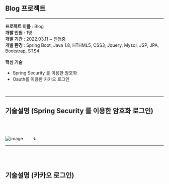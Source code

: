 ## Blog 프로젝트

<hr>

__프로젝트 이름__ : Blog<br>
__개발 인원__ : 1명<br>
__개발 기간__ : 2022.03.11 ~ 진행중<br>
__개발 환경__ : Spring Boot, Java 1.8, HTHML5, CSS3, Jquery, Mysql, JSP, JPA, Bootstrap, STS4<br><br>
__핵심 기술__<br>
<ul>
   <li>Spring Security 를 이용한 암호화</li>
   <li>Oauth를 이용한 카카오 로그인</li> 
</ul>

<br><hr>

## 기술설명 (Spring Security 를 이용한 암호화 로그인)
<br><br>

![image](https://user-images.githubusercontent.com/100080583/159926265-4895e297-142c-462c-b2f7-5e2a3289c9b8.png)
&nbsp;&nbsp;&nbsp;&nbsp;&nbsp;&nbsp;&nbsp;&downarrow;
<br><hr>

<br><br>
## 기술설명 (카카오 로그인)

